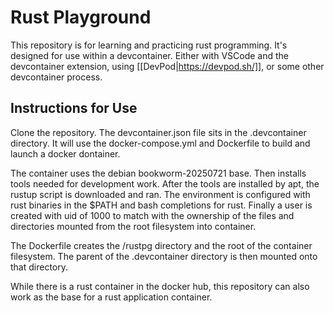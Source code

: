 # Rust Playground

This repository is for learning and practicing rust programming. It's designed for use within a devcontainer. Either with VSCode and the devcontainer extension, using [[DevPod|https://devpod.sh/]], or some other devcontainer process.

## Instructions for Use

Clone the repository. The devcontainer.json file sits in the .devcontainer directory. It will use the docker-compose.yml and Dockerfile to build and launch a docker dontainer.

The container uses the debian bookworm-20250721 base. Then installs tools needed for development work. After the tools are installed by apt, the rustup script is downloaded and ran. The environment is configured with rust binaries in the $PATH and bash completions for rust. Finally a user is created with uid of 1000 to match with the ownership of the files and directories mounted from the root filesystem into container.

The Dockerfile creates the /rustpg directory and the root of the container filesystem. The parent of the .devcontainer directory is then mounted onto that directory.

While there is a rust container in the docker hub, this repository can also work as the base for a rust application container.
